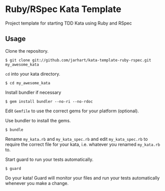 # Ruby/RSpec Kata Template

Project template for starting TDD Kata using Ruby and RSpec

## Usage

Clone the repository.

    $ git clone git://github.com/jarhart/kata-template-ruby-rspec.git my_awesome_kata

`cd` into your kata directory.

    $ cd my_awesome_kata

Install bundler if necessary

    $ gem install bundler --no-ri --no-rdoc

Edit `Gemfile` to use the correct gems for your platform (optional).

Use bundler to install the gems.

    $ bundle

Rename `my_kata.rb` and `my_kata_spec.rb` and edit `my_kata_spec.rb` to require
the correct file for your kata, i.e. whatever you renamed `my_kata.rb` to.

Start guard to run your tests automatically.
    
    $ guard

Do your kata! Guard will monitor your files and run your tests automatically
whenever you make a change.
